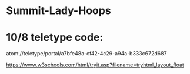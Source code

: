 # Summit-Lady-Hoops
# 10/8 teletype code:
atom://teletype/portal/a7bfe48a-cf42-4c29-a94a-b333c672d687

https://www.w3schools.com/html/tryit.asp?filename=tryhtml_layout_float
